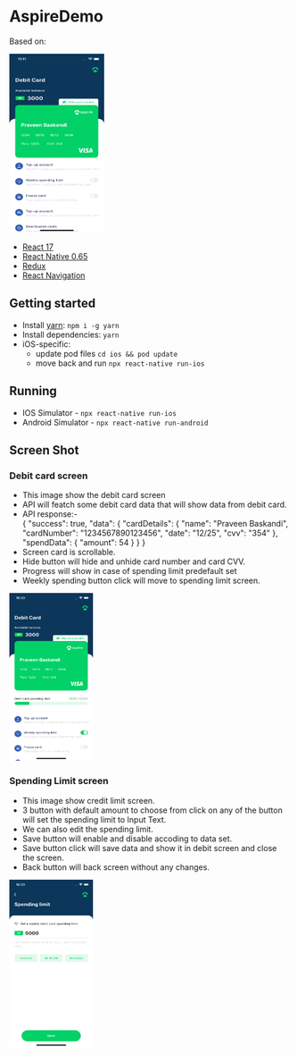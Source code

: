 # AspireDemo

Based on:

<img src="screen_shot/app_gif.gif" width="170" height="320"/>

- [React 17](https://reactjs.org)
- [React Native 0.65](https://reactnative.dev)
- [Redux](https://redux.js.org)
- [React Navigation](https://reactnavigation.org/docs/getting-started/)

## Getting started

- Install [yarn](https://classic.yarnpkg.com/en/docs/install): `npm i -g yarn`
- Install dependencies: `yarn`
- iOS-specific:
  - update pod files `cd ios && pod update`
  - move back and run `npx react-native run-ios`

## Running

- IOS Simulator - `npx react-native run-ios`
- Android Simulator - `npx react-native run-android`


## Screen Shot

### Debit card screen

- This image show the debit card screen
- API will featch some debit card data that will show data from debit card.
- API response:-  
{
  "success": true,
  "data": {
    "cardDetails": {
      "name": "Praveen Baskandi",
      "cardNumber": "1234567890123456",
      "date": "12/25",
      "cvv": "354"
    },
    "spendData": {
      "amount": 54
    }
  }
}
- Screen card is scrollable.
- Hide button will hide and unhide card number and card CVV.
- Progress will show in case of spending limit predefault set
- Weekly spending button click will move to spending limit screen.

<img src="screen_shot/Screen_Shot_1.png" width="150" height="300"/>




### Spending Limit screen

- This image show credit limit screen.
- 3 button with default amount to choose from click on any of the button will set the spending limit to Input Text.
- We can also edit the spending limit.
- Save button will enable and disable accoding to data set.
- Save button click will save data and show it in debit screen and close the screen.
- Back button will back screen without any changes.

<img src="screen_shot/Screen_Shot_2.png" width="150" height="300"/>

